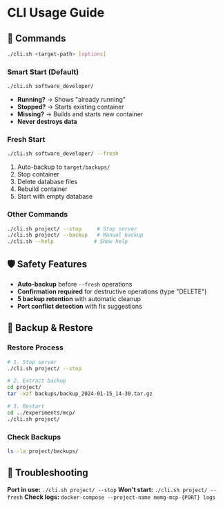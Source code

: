# CLI Usage Guide

## 🚀 **Commands**

```bash
./cli.sh <target-path> [options]
```

### **Smart Start (Default)**
```bash
./cli.sh software_developer/
```
- **Running?** → Shows "already running"
- **Stopped?** → Starts existing container
- **Missing?** → Builds and starts new container
- **Never destroys data**

### **Fresh Start**
```bash
./cli.sh software_developer/ --fresh
```
1. Auto-backup to `target/backups/`
2. Stop container
3. Delete database files
4. Rebuild container
5. Start with empty database

### **Other Commands**
```bash
./cli.sh project/ --stop     # Stop server
./cli.sh project/ --backup   # Manual backup
./cli.sh --help             # Show help
```

## 🛡️ **Safety Features**

- **Auto-backup** before `--fresh` operations
- **Confirmation required** for destructive operations (type "DELETE")
- **5 backup retention** with automatic cleanup
- **Port conflict detection** with fix suggestions

## 🔄 **Backup & Restore**

### **Restore Process**
```bash
# 1. Stop server
./cli.sh project/ --stop

# 2. Extract backup
cd project/
tar -xzf backups/backup_2024-01-15_14-30.tar.gz

# 3. Restart
cd ../experiments/mcp/
./cli.sh project/
```

### **Check Backups**
```bash
ls -la project/backups/
```

## 🐛 **Troubleshooting**

**Port in use:** `./cli.sh project/ --stop`
**Won't start:** `./cli.sh project/ --fresh`
**Check logs:** `docker-compose --project-name memg-mcp-{PORT} logs`
